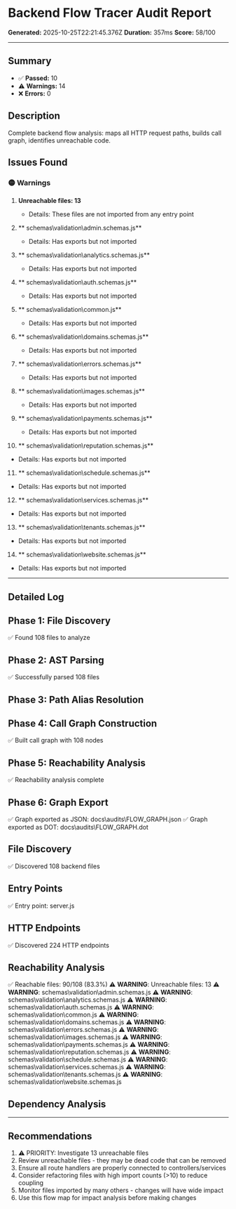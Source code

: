 # Backend Flow Tracer Audit Report

**Generated:** 2025-10-25T22:21:45.376Z
**Duration:** 357ms
**Score:** 58/100

---

## Summary

- ✅ **Passed:** 10
- ⚠️  **Warnings:** 14
- ❌ **Errors:** 0

## Description

Complete backend flow analysis: maps all HTTP request paths, builds call graph, identifies unreachable code.

## Issues Found

### 🟡 Warnings

1. **Unreachable files: 13**
   - Details: These files are not imported from any entry point

2. **  schemas\validation\admin.schemas.js**
   - Details: Has exports but not imported

3. **  schemas\validation\analytics.schemas.js**
   - Details: Has exports but not imported

4. **  schemas\validation\auth.schemas.js**
   - Details: Has exports but not imported

5. **  schemas\validation\common.js**
   - Details: Has exports but not imported

6. **  schemas\validation\domains.schemas.js**
   - Details: Has exports but not imported

7. **  schemas\validation\errors.schemas.js**
   - Details: Has exports but not imported

8. **  schemas\validation\images.schemas.js**
   - Details: Has exports but not imported

9. **  schemas\validation\payments.schemas.js**
   - Details: Has exports but not imported

10. **  schemas\validation\reputation.schemas.js**
   - Details: Has exports but not imported

11. **  schemas\validation\schedule.schemas.js**
   - Details: Has exports but not imported

12. **  schemas\validation\services.schemas.js**
   - Details: Has exports but not imported

13. **  schemas\validation\tenants.schemas.js**
   - Details: Has exports but not imported

14. **  schemas\validation\website.schemas.js**
   - Details: Has exports but not imported

---

## Detailed Log


## Phase 1: File Discovery

✅ Found 108 files to analyze

## Phase 2: AST Parsing

✅ Successfully parsed 108 files

## Phase 3: Path Alias Resolution


## Phase 4: Call Graph Construction

✅ Built call graph with 108 nodes

## Phase 5: Reachability Analysis

✅ Reachability analysis complete

## Phase 6: Graph Export

✅ Graph exported as JSON: docs\audits\FLOW_GRAPH.json
✅ Graph exported as DOT: docs\audits\FLOW_GRAPH.dot

## File Discovery

✅ Discovered 108 backend files

## Entry Points

✅ Entry point: server.js

## HTTP Endpoints

✅ Discovered 224 HTTP endpoints

## Reachability Analysis

✅ Reachable files: 90/108 (83.3%)
⚠️ **WARNING**: Unreachable files: 13
⚠️ **WARNING**:   schemas\validation\admin.schemas.js
⚠️ **WARNING**:   schemas\validation\analytics.schemas.js
⚠️ **WARNING**:   schemas\validation\auth.schemas.js
⚠️ **WARNING**:   schemas\validation\common.js
⚠️ **WARNING**:   schemas\validation\domains.schemas.js
⚠️ **WARNING**:   schemas\validation\errors.schemas.js
⚠️ **WARNING**:   schemas\validation\images.schemas.js
⚠️ **WARNING**:   schemas\validation\payments.schemas.js
⚠️ **WARNING**:   schemas\validation\reputation.schemas.js
⚠️ **WARNING**:   schemas\validation\schedule.schemas.js
⚠️ **WARNING**:   schemas\validation\services.schemas.js
⚠️ **WARNING**:   schemas\validation\tenants.schemas.js
⚠️ **WARNING**:   schemas\validation\website.schemas.js

## Dependency Analysis


---

## Recommendations

1. ⚠️ PRIORITY: Investigate 13 unreachable files
2. Review unreachable files - they may be dead code that can be removed
3. Ensure all route handlers are properly connected to controllers/services
4. Consider refactoring files with high import counts (>10) to reduce coupling
5. Monitor files imported by many others - changes will have wide impact
6. Use this flow map for impact analysis before making changes
